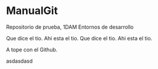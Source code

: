 # ManualGit
Repositorio de prueba, 1DAM Entornos de desarrollo

Que dice el tio. Ahi esta el tio.
Que dice el tio. Ahi esta el tio.

A tope con el Github.

asdasdasd
